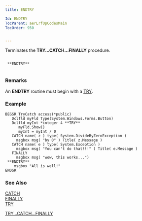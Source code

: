 ```yaml
---
title: ENDTRY

Id: ENDTRY
TocParent: aerLrfOpCodesMain
TocOrder: 950


---
```


Terminates the **TRY...CATCH...FINALLY** procedure.

```

 **ENDTRY** 
        
```

### Remarks
An **ENDTRY** routine must begin with a [TRY](TRY.html).

### Example

```
BEGSR TryCatch access(*public)
   Dclfld myFld Type(System.Windows.Forms.Button) 
   Dclfld myInt *integer 4 **TRY**  
      myFld.Show() 
      myInt = myInt / 0  
   CATCH name( z ) type( System.DivideByZeroException ) 
     msgbox msg( "by 0" ) Title( z.Message ) 
   CATCH name( e ) type( System.Exception )
     msgbox msg( "You can't do that!!!" ) Title( e.Message )
   FINALLY
     msgbox msg( "wow, this works...")
 **ENDTRY** 
    msgbox "All is well!" 
ENDSR
```

### See Also
[CATCH](CATCH.html) <br /> <span style="MARGIN-BOTTOM: 0pt"> [FINALLY](FINALLY.html) </span> <br /> [TRY](TRY.html)

[TRY...CATCH...FINALLY](TRYCATCHFINALLY.html) 
